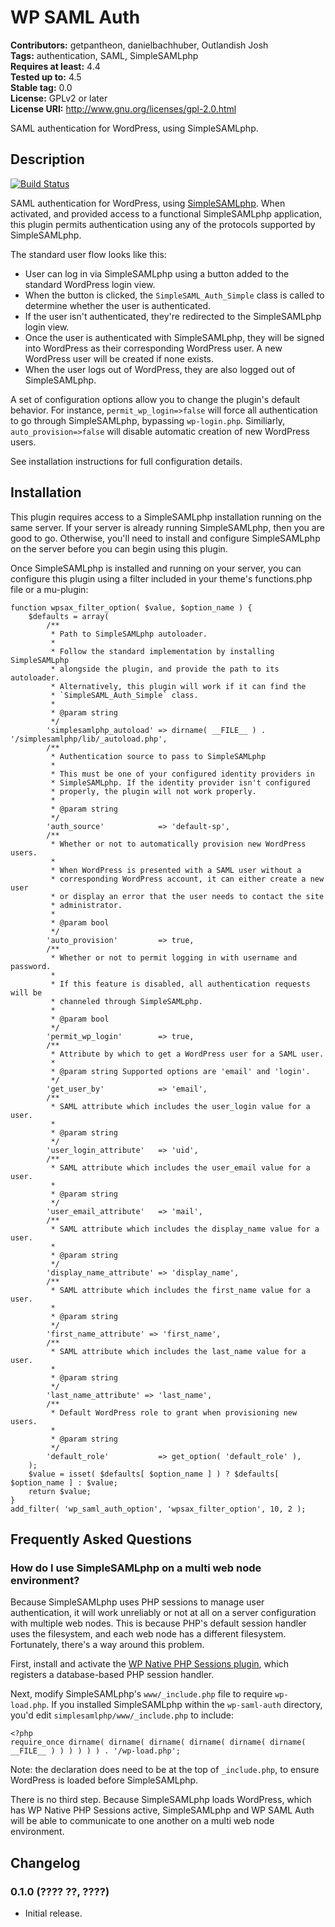 # WP SAML Auth #
**Contributors:** getpantheon, danielbachhuber, Outlandish Josh  
**Tags:** authentication, SAML, SimpleSAMLphp  
**Requires at least:** 4.4  
**Tested up to:** 4.5  
**Stable tag:** 0.0  
**License:** GPLv2 or later  
**License URI:** http://www.gnu.org/licenses/gpl-2.0.html  

SAML authentication for WordPress, using SimpleSAMLphp.

## Description ##

[![Build Status](https://travis-ci.org/danielbachhuber/wp-saml-auth.svg?branch=master)](https://travis-ci.org/danielbachhuber/wp-saml-auth)

SAML authentication for WordPress, using [SimpleSAMLphp](https://simplesamlphp.org/). When activated, and provided access to a functional SimpleSAMLphp application, this plugin permits authentication using any of the protocols supported by SimpleSAMLphp.

The standard user flow looks like this:

* User can log in via SimpleSAMLphp using a button added to the standard WordPress login view.
* When the button is clicked, the `SimpleSAML_Auth_Simple` class is called to determine whether the user is authenticated.
* If the user isn't authenticated, they're redirected to the SimpleSAMLphp login view.
* Once the user is authenticated with SimpleSAMLphp, they will be signed into WordPress as their corresponding WordPress user. A new WordPress user will be created if none exists.
* When the user logs out of WordPress, they are also logged out of SimpleSAMLphp.

A set of configuration options allow you to change the plugin's default behavior. For instance, `permit_wp_login=>false` will force all authentication to go through SimpleSAMLphp, bypassing `wp-login.php`. Similiarly, `auto_provision=>false` will disable automatic creation of new WordPress users.

See installation instructions for full configuration details.

## Installation ##

This plugin requires access to a SimpleSAMLphp installation running on the same server. If your server is already running SimpleSAMLphp, then you are good to go. Otherwise, you'll need to install and configure SimpleSAMLphp on the server before you can begin using this plugin.

Once SimpleSAMLphp is installed and running on your server, you can configure this plugin using a filter included in your theme's functions.php file or a mu-plugin:

    function wpsax_filter_option( $value, $option_name ) {
        $defaults = array(
            /**
             * Path to SimpleSAMLphp autoloader.
             *
             * Follow the standard implementation by installing SimpleSAMLphp
             * alongside the plugin, and provide the path to its autoloader.
             * Alternatively, this plugin will work if it can find the
             * `SimpleSAML_Auth_Simple` class.
             *
             * @param string
             */
            'simplesamlphp_autoload' => dirname( __FILE__ ) . '/simplesamlphp/lib/_autoload.php',
            /**
             * Authentication source to pass to SimpleSAMLphp
             *
             * This must be one of your configured identity providers in
             * SimpleSAMLphp. If the identity provider isn't configured
             * properly, the plugin will not work properly.
             *
             * @param string
             */
            'auth_source'            => 'default-sp',
            /**
             * Whether or not to automatically provision new WordPress users.
             *
             * When WordPress is presented with a SAML user without a
             * corresponding WordPress account, it can either create a new user
             * or display an error that the user needs to contact the site
             * administrator.
             *
             * @param bool
             */
            'auto_provision'         => true,
            /**
             * Whether or not to permit logging in with username and password.
             *
             * If this feature is disabled, all authentication requests will be
             * channeled through SimpleSAMLphp.
             *
             * @param bool
             */
            'permit_wp_login'        => true,
            /**
             * Attribute by which to get a WordPress user for a SAML user.
             *
             * @param string Supported options are 'email' and 'login'.
             */
            'get_user_by'            => 'email',
            /**
             * SAML attribute which includes the user_login value for a user.
             *
             * @param string
             */
            'user_login_attribute'   => 'uid',
            /**
             * SAML attribute which includes the user_email value for a user.
             *
             * @param string
             */
            'user_email_attribute'   => 'mail',
            /**
             * SAML attribute which includes the display_name value for a user.
             *
             * @param string
             */
            'display_name_attribute' => 'display_name',
            /**
             * SAML attribute which includes the first_name value for a user.
             *
             * @param string
             */
            'first_name_attribute' => 'first_name',
            /**
             * SAML attribute which includes the last_name value for a user.
             *
             * @param string
             */
            'last_name_attribute' => 'last_name',
            /**
             * Default WordPress role to grant when provisioning new users.
             *
             * @param string
             */
            'default_role'           => get_option( 'default_role' ),
        );
        $value = isset( $defaults[ $option_name ] ) ? $defaults[ $option_name ] : $value;
        return $value;
    }
    add_filter( 'wp_saml_auth_option', 'wpsax_filter_option', 10, 2 );

## Frequently Asked Questions ##

### How do I use SimpleSAMLphp on a multi web node environment? ###

Because SimpleSAMLphp uses PHP sessions to manage user authentication, it will work unreliably or not at all on a server configuration with multiple web nodes. This is because PHP's default session handler uses the filesystem, and each web node has a different filesystem. Fortunately, there's a way around this problem.

First, install and activate the [WP Native PHP Sessions plugin](https://wordpress.org/plugins/wp-native-php-sessions/), which registers a database-based PHP session handler.

Next, modify SimpleSAMLphp's `www/_include.php` file to require `wp-load.php`. If you installed SimpleSAMLphp within the `wp-saml-auth` directory, you'd edit `simplesamlphp/www/_include.php` to include:

    <?php
    require_once dirname( dirname( dirname( dirname( dirname( dirname( __FILE__ ) ) ) ) ) ) . '/wp-load.php';

Note: the declaration does need to be at the top of `_include.php`, to ensure WordPress is loaded before SimpleSAMLphp.

There is no third step. Because SimpleSAMLphp loads WordPress, which has WP Native PHP Sessions active, SimpleSAMLphp and WP SAML Auth will be able to communicate to one another on a multi web node environment.

## Changelog ##

### 0.1.0 (???? ??, ????) ###

* Initial release.
